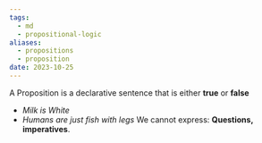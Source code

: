 ```yaml
---
tags:
  - md
  - propositional-logic
aliases:
  - propositions
  - proposition
date: 2023-10-25
---
```

A Proposition is a declarative sentence that is either **true** or **false**
- *Milk is White*
- *Humans are just fish with legs*
We cannot express: **Questions, imperatives**.
